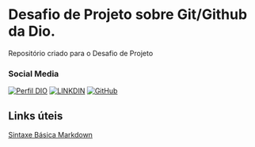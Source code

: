 # Desafio de Projeto sobre Git/Github da Dio.
Repositório criado para o Desafio de Projeto



### Social Media
[![Perfil DIO](https://img.shields.io/badge/DIO/PERFIL-darkblue)](https://web.dio.me/users/oliveirasantoserick)
[![LINKDIN](https://img.shields.io/badge/Linkdin-blue)](https://www.linkedin.com/in/erick-oliveira-185779135/)
[![GitHub](https://img.shields.io/badge/GitHub-black)](https://github.com/3ritosj4ck)




## Links úteis
[Sintaxe Básica Markdown](https://www.markdownguide.org/basic-syntax/)
